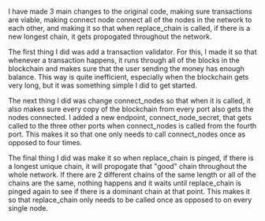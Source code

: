 I have made 3 main changes to the original code, making sure transactions are viable, making connect node connect all of the nodes in the network to each other, and making it so that when replace_chain is called, if there is a new longest chain, it gets propogated throughout the network. 

The first thing I did was add a transaction validator. For this, I made it so that whenever a transaction happens, it runs through all of the blocks in the blockchain and makes sure that the user sending the money has enough balance. This way is quite inefficient, especially when the blockchain gets very long, but it was something simple I did to get started.

The next thing I did was change connect_nodes so that when it is called, it also makes sure every copy of the blockchain from every port also gets the nodes connected. I added a new endpoint, connect_node_secret, that gets called to the three other ports when connect_nodes is called from the fourth port. This makes it so that one only needs to call connect_nodes once as opposed to four times.

The final thing I did was make it so when replace_chain is pinged, if there is a longest unique chain, it will propogate that "good" chain throughout the whole network. If there are 2 different chains of the same length or all of the chains are the same, nothing happens and it waits until replace_chain is pinged again to see if there is a dominant chain at that point. This makes it so that replace_chain only needs to be called once as opposed to on every single node. 